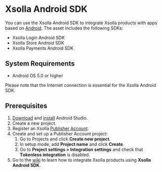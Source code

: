 
# Xsolla Android SDK
You can use the Xsolla Android SDK to integrate Xsolla products with apps based on [Android](https://www.android.com/). The asset includes the following SDKs:

*   Xsolla Login Android  SDK
*   Xsolla Store Android SDK
*   Xsolla Payments Android SDK

## System Requirements

*   Android OS 5.0 or higher

Please note that the Internet connection is essential for the Xsolla Android SDK.

## Prerequisites

1. [Download](https://developer.android.com/studio)  and [install](https://developer.android.com/studio/install) Android Studio.
2. Create a new project.
3. Register an Xsolla [Publisher Account](https://publisher.xsolla.com/signup?store_type=sdk).
4. Create and set up a Publisher Account project:
    1. Go to Projects and click **Create new project**.
    2. In setup mode, add **Project name** and click **Create**.
    3. Go to **Project settings > Integration settings** and check that **Тokenless integration** is disabled.
5. Go to the [wiki](https://github.com/xsolla/store-android-sdk/wiki/) to learn how to integrate Xsolla products using **Xsolla Android SDK**.

